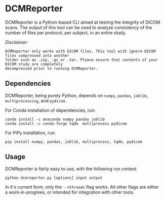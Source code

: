 # DCMReporter 
DCMReporter is a Python-based CLI aimed at testing the integrity of DICOM scans. The output of this tool can be used to analyze
consistency of the number of files per protocol, per subject, in an entire study.

_Disclaimer:_
```
DCMReporter only works with DICOM files. This tool with ignore DICOM files compressed into another
folder such as .zip, .gz or .tar. Please ensure that contents of your DICOM study are completely 
decompressed prior to running DCMReporter.
```

## Dependencies
DCMReporter, being purely Python, depends on `numpy`, `pandas`, `joblib`, `multiprocessing`, and `pydicom`.

For Conda installation of dependencies, run:

```
conda install -c anaconda numpy pandas joblib
conda install -c conda-forge tqdm  multiprocess pydicom
```

For PiPy installation, run:
```
pip install numpy, pandas, joblib, multiprocess, tqdm, pydicom
```

## Usage
DCMReporter is fairly easy to use, with the following run context
```
python dcmreporter.py [options] input output
```

In it's current form, only the `--nthreads` flag works. All other flags are either a work-in-progrees, or intended for integration
with other tools.